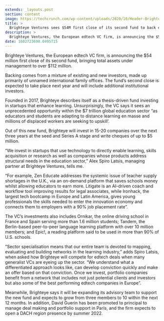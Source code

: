 ```yaml
--- 
extends: _layouts.post 
section: content 
image: https://techcrunch.com/wp-content/uploads/2020/10/Header-Brighteye-Ventures-EdTech-VC-education-Europe-2020.jpeg?w=764 
title: > 
  Brighteye Ventures sees $54M first close of its second fund to back edtech startups in Europe – TechCrunch 
description: > 
  Brighteye Ventures, the European edtech VC firm, is announcing the $54 million first close of its second fund, bringing total assets under management to over $112 million.The fund’s second close is expected to take place next year and will include additional institutional investors.Founded in 2017, Brighteye describes itself as a thesis-driven fund investing in startups that enhance learning.Out of this new fund, Brighteye will invest in 15-20 companies over the next three years at the seed and Series A stage and write cheques of up to $5 million.Once we invest, portfolio companies benefit from a network that includes not just potential clients and investors but also some of the best performing edtech companies in Europe”. 
date: 1602723698.0495715 
--- 
```

Brighteye Ventures, the European edtech VC firm, is announcing the $54 million first close of its second fund, bringing total assets under management to over $112 million.

Backing comes from a mixture of existing and new investors, made up primarily of unnamed international family offices. The fund’s second close is expected to take place next year and will include additional institutional investors.

Founded in 2017, Brighteye describes itself as a thesis-driven fund investing in startups that enhance learning. Unsurprisingly, the VC says it sees an unprecedented opportunity within the $7 trillion global education sector “as educators and students are adapting to distance learning en masse and millions of displaced workers are seeking to upskill’.

Out of this new fund, Brighteye will invest in 15-20 companies over the next three years at the seed and Series A stage and write cheques of up to $5 million.

“We invest in startups that use technology to directly enable learning, skills acquisition or research as well as companies whose products address structural needs in the education sector,” Alex Spiro Latsis, managing partner at Brighteye Ventures, tells me.

“For example, Zen Educate addresses the systemic issue of teacher supply shortages in the U.K., via an on-demand platform that saves schools money whilst allowing educators to earn more. Litigate is an AI-driven coach and workflow tool improving results for legal associates, while Ironhack, the largest tech bootcamp in Europe and Latin America, gives young professionals the skills needed to enter the innovation economy and connects them to employers with a 90% job placement rate”.

The VC’s investments also includes Ornikar, the online driving school in France and Spain serving more than 1.6 million students; Tandem, the Berlin-based peer-to-peer language learning platform with over 10 million members; and Epic!, a reading platform said to be used in more than 90% of U.S. schools.

“Sector specialisation means that our entire team is devoted to mapping, evaluating and building networks in the learning industry,” adds Spiro Latsis, when asked how Brighteye will compete for edtech deals when many generalist VCs are eyeing up the sector. “We understand what a differentiated approach looks like, can develop conviction quickly and make an offer based on that conviction. Once we invest, portfolio companies benefit from a network that includes not just potential clients and investors but also some of the best performing edtech companies in Europe”.

Meanwhile, Brighteye says it will be expanding its advisory team to support the new fund and expects to grow from three members to 10 within the next 12 months. In addition, David Guerin has been promoted to principal to manage deal making and portfolio support in Paris, and the firm expects to open a DACH region presence by summer 2022.